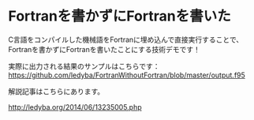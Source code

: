 Fortranを書かずにFortranを書いた
==========================================

C言語をコンパイルした機械語をFortranに埋め込んで直接実行することで、Fortranを書かずにFortranを書いたことにする技術デモです！

実際に出力される結果のサンプルはこちらです：　https://github.com/ledyba/FortranWithoutFortran/blob/master/output.f95

解説記事はこちらにあります。

http://ledyba.org/2014/06/13235005.php
